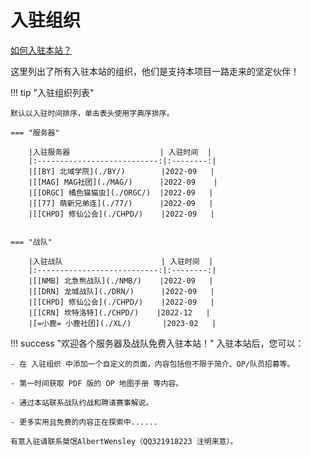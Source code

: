 # 入驻组织

[如何入驻本站？](../Intro/About#入驻)

这里列出了所有入驻本站的组织，他们是支持本项目一路走来的坚定伙伴！

!!! tip "入驻组织列表"

    默认以入驻时间排序，单击表头使用字典序排序。

    === "服务器"

        |入驻服务器                    | 入驻时间  |
        |:---------------------------:|:--------:|
        |[[BY] 北域学院](./BY/)        |2022-09   |
        |[[MAG] MAG社团](./MAG/)      |2022-09    |
        |[[ORGC] 橘色猫猫虫](./ORGC/)  |2022-09   |
        |[[77] 萌新兄弟连](./77/)      |2022-09   |
        |[[CHPD] 修仙公会](./CHPD/)    |2022-09   |


    === "战队"

        |入驻战队                      | 入驻时间  |
        |:---------------------------:|:--------:|
        |[[NMB] 北急熊战队](./NMB/)    |2022-09   |
        |[[DRN] 龙城战队](./DRN/)      |2022-09   |
        |[[CHPD] 修仙公会](./CHPD/)    |2022-09   |
        |[[CRN] 坎特洛特](./CHPD/)    |2022-12   |
        |[=小鹿= 小鹿社团](./XL/)       |2023-02   |

!!! success "欢迎各个服务器及战队免费入驻本站！"
    入驻本站后，您可以：

    - 在 入驻组织 中添加一个自定义的页面，内容包括但不限于简介、OP/队员招募等。

    - 第一时间获取 PDF 版的 OP 地图手册 等内容。

    - 通过本站联系战队约战和聘请赛事解说。

    - 更多实用且免费的内容正在探索中......

    有意入驻请联系桀氓AlbertWensley（QQ321918223 注明来意）。